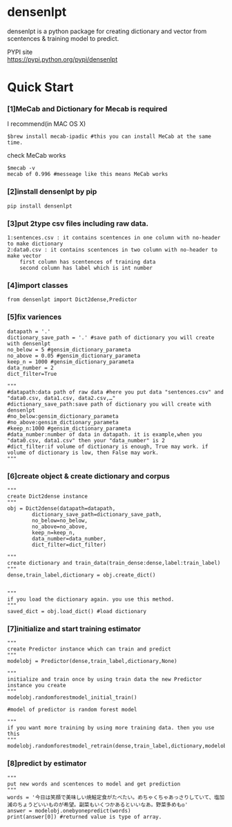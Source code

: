 # densenlpt  
densenlpt is a python package for creating dictionary and vector from scentences &amp; training model to predict.  
  
  
PYPI site  
https://pypi.python.org/pypi/densenlpt  
    
# Quick Start  
### [1]MeCab and Dictionary for Mecab is required  
I recommend(in MAC OS X)  
```
$brew install mecab-ipadic #this you can install MeCab at the same time.
```
check MeCab works  
```
$mecab -v
mecab of 0.996 #messeage like this means MeCab works
```
  
### [2]install densenlpt by pip  
```
pip install densenlpt
```
  
### [3]put 2type csv files including raw data.  
	1:sentences.csv : it contains scentences in one column with no-header to make dictionary  
	2:data0.csv : it contains scentences in two column with no-header to make vector  
		first column has scentences of training data  
		second column has label which is int number  
  
### [4]import classes  
```
from densenlpt import Dict2dense,Predictor
```
  
### [5]fix variences  
```
datapath = '.' 
dictionary_save_path = '.' #save path of dictionary you will create with densenlpt
no_below = 5 #gensim_dictionary_parameta
no_above = 0.05 #gensim_dictionary_parameta
keep_n = 1000 #gensim_dictionary_parameta
data_number = 2 
dict_filter=True 

"""
#datapath:data path of raw data #here you put data "sentences.csv" and "data0.csv, data1.csv, data2.csv,…"
#dictionary_save_path:save path of dictionary you will create with densenlpt
#no_below:gensim_dictionary_parameta
#no_above:gensim_dictionary_parameta
#keep_n:1000 #gensim_dictionary_parameta
#data_number:number of data in datapath. it is example,when you "data0.csv, data1.csv" then your "data_number" is 2
#dict_filter:if volume of dictionary is enough, True may work. if volume of dictionary is low, then False may work.
"""
```
  
### [6]create object & create dictionary and corpus  
```
"""
create Dict2dense instance
"""
obj = Dict2dense(datapath=datapath, 
		dictionary_save_path=dictionary_save_path, 
		no_below=no_below, 
		no_above=no_above, 
		keep_n=keep_n, 
		data_number=data_number,
		dict_filter=dict_filter)

"""
create dictionary and train_data(train_dense:dense,label:train_label)
"""
dense,train_label,dictionary = obj.create_dict()


"""
if you load the dictionary again. you use this method.
"""
saved_dict = obj.load_dict() #load dictionary
```
  
### [7]initialize and start training estimator   
```
"""
create Predictor instance which can train and predict
"""
modelobj = Predictor(dense,train_label,dictionary,None)

"""
initialize and train once by using train data the new Predictor instance you create
"""
modelobj.randomforestmodel_initial_train()

#model of predictor is random forest model

"""
if you want more training by using more training data. then you use this
"""
modelobj.randomforestmodel_retrain(dense,train_label,dictionary,modelobj.estimator)

```
  
### [8]predict by estimator  
```
"""
put new words and scentences to model and get prediction
"""
words = '今日は笑顔で美味しい焼鮭定食がたべたい。めちゃくちゃあっさりしていて、塩加減のちょうどいいものが希望。副菜もいくつかあるといいなあ。野菜多めも◎'
answer = modelobj.onebyonepredict(words)
print(answer[0]) #returned value is type of array.
```